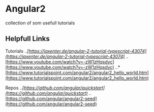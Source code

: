 # Angular2
collection of som usefull tutorials

## Helpfull Links 
Tutorials
..*[https://jaxenter.de/angular-2-tutorial-typescript-43074](https://jaxenter.de/angular-2-tutorial-typescript-43074)
..*[https://www.youtube.com/watch?v=-zW1zHqsdyc](https://www.youtube.com/watch?v=-zW1zHqsdyc)
..*[https://www.tutorialspoint.com/angular2/angular2_hello_world.htm](https://www.tutorialspoint.com/angular2/angular2_hello_world.htm)

Repos
..*[https://github.com/angular/quickstart](https://github.com/angular/quickstart)
..*[https://github.com/angular/angular2-seed](https://github.com/angular/angular2-seed)
